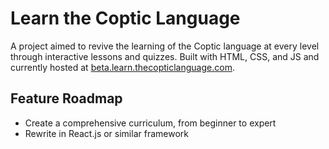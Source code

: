 # Learn the Coptic Language
A project aimed to revive the learning of the Coptic language at every level through interactive lessons and quizzes. Built with HTML, CSS, and JS and currently hosted at [beta.learn.thecopticlanguage.com](beta.learn.thecopticlanguage.com).

## Feature Roadmap
* Create a comprehensive curriculum, from beginner to expert
* Rewrite in React.js or similar framework
